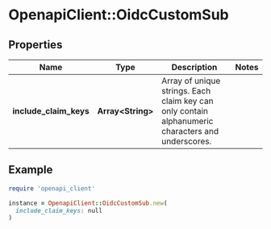 # OpenapiClient::OidcCustomSub

## Properties

| Name | Type | Description | Notes |
| ---- | ---- | ----------- | ----- |
| **include_claim_keys** | **Array&lt;String&gt;** | Array of unique strings. Each claim key can only contain alphanumeric characters and underscores. |  |

## Example

```ruby
require 'openapi_client'

instance = OpenapiClient::OidcCustomSub.new(
  include_claim_keys: null
)
```

